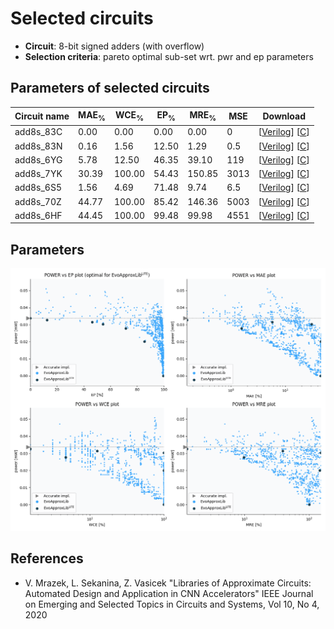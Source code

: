 
Selected circuits
===================
 - **Circuit**: 8-bit signed adders (with overflow)
 - **Selection criteria**: pareto optimal sub-set wrt. pwr and ep parameters

Parameters of selected circuits
----------------------------

| Circuit name | MAE<sub>%</sub> | WCE<sub>%</sub> | EP<sub>%</sub> | MRE<sub>%</sub> | MSE | Download |
| --- |  --- | --- | --- | --- | --- | --- | 
| add8s_83C | 0.00 | 0.00 | 0.00 | 0.00 | 0 |  [[Verilog](add8s_83C.v)]  [[C](add8s_83C.c)] |
| add8s_83N | 0.16 | 1.56 | 12.50 | 1.29 | 0.5 |  [[Verilog](add8s_83N.v)]  [[C](add8s_83N.c)] |
| add8s_6YG | 5.78 | 12.50 | 46.35 | 39.10 | 119 |  [[Verilog](add8s_6YG.v)]  [[C](add8s_6YG.c)] |
| add8s_7YK | 30.39 | 100.00 | 54.43 | 150.85 | 3013 |  [[Verilog](add8s_7YK.v)]  [[C](add8s_7YK.c)] |
| add8s_6S5 | 1.56 | 4.69 | 71.48 | 9.74 | 6.5 |  [[Verilog](add8s_6S5.v)]  [[C](add8s_6S5.c)] |
| add8s_70Z | 44.77 | 100.00 | 85.42 | 146.36 | 5003 |  [[Verilog](add8s_70Z.v)]  [[C](add8s_70Z.c)] |
| add8s_6HF | 44.45 | 100.00 | 99.48 | 99.98 | 4551 |  [[Verilog](add8s_6HF.v)]  [[C](add8s_6HF.c)] |
    
Parameters
--------------
![Parameters figure](fig.png)

References
--------------
   - V. Mrazek, L. Sekanina, Z. Vasicek "Libraries of Approximate Circuits: Automated Design and Application in CNN Accelerators" IEEE Journal on Emerging and Selected Topics in Circuits and Systems, Vol 10, No 4, 2020

             